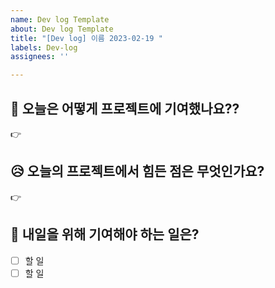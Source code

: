 ```yaml
---
name: Dev log Template
about: Dev log Template
title: "[Dev log] 이름 2023-02-19 "
labels: Dev-log
assignees: ''

---
```


##  💪 오늘은 어떻게 프로젝트에 기여했나요??
👉 

## 😥 오늘의 프로젝트에서 힘든 점은 무엇인가요?
👉 

## 🧐 내일을 위해 기여해야 하는 일은?
- [ ] 할 일
- [ ] 할 일
